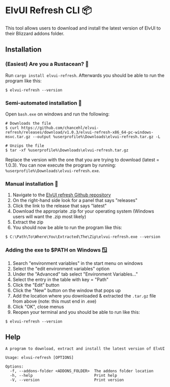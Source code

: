 # ElvUI Refresh CLI 📦

This tool allows users to download and install the latest version of ElvUI to their Blizzard addons folder.

## Installation

### (Easiest) Are you a Rustacean? 🦀

Run `cargo install elvui-refresh`. Afterwards you should be able to run the program like this:

```
$ elvui-refresh --version
```

### Semi-automated installation 🚙

Open `bash.exe` on windows and run the following:

```
# Downloads the file
$ curl https://github.com/chancehl/elvui-refresh/releases/download/v1.0.3/elvui-refresh-x86_64-pc-windows-msvc.tar.gz --output %userprofile%\Downloads\elvui-refresh.tar.gz -L

# Unzips the file
$ tar -xf %userprofile%\Downloads\elvui-refresh.tar.gz
```

Replace the version with the one that you are trying to download (latest = 1.0.3). You can now execute the program by running: `%userprofile%\Downloads\elvui-refresh.exe`.

### Manual installation 🔨

1. Navigate to the [ElvUI refresh Github repository](https://github.com/chancehl/elvui-refresh)
2. On the right-hand side look for a panel that says "releases"
3. Click the link to the release that says "latest"
4. Download the appropriate .zip for your operating system (Windows users will want the .zip most likely)
5. Extract the zip
6. You should now be able to run the program like this:

```
$ C:\Path\To\Where\You\Extracted\The\Zip\elvui-refresh.exe --version
```

### Adding the exe to $PATH on Windows 🪟

1. Search "environment variables" in the start menu on windows
2. Select the "edit environment variables" option
3. Under the "Advanced" tab select "Environment Variables..."
4. Select the entry in the table with key = "Path"
5. Click the "Edit" button
6. Click the "New" button on the window that pops up
7. Add the location where you downloaded & extracted the `.tar.gz` file from above (note: this must end in .exe)
8. Click "OK", close menus
9. Reopen your terminal and you should be able to run like this:

```
$ elvui-refresh --version
```

## Help

```
A program to download, extract and install the latest version of ElvUI

Usage: elvui-refresh [OPTIONS]

Options:
  -f, --addons-folder <ADDONS_FOLDER>  The addons folder location
  -h, --help                           Print help
  -V, --version                        Print version
```
